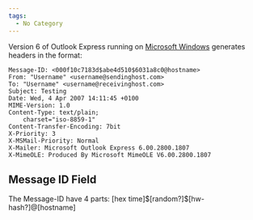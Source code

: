```yaml
---
tags:
  - No Category
---
```

Version 6 of Outlook Express running on
[Microsoft Windows](microsoft_windows.md) generates headers in
the format:

    Message-ID: <000f10c7183d$abe4d510$6031a8c0@hostname>
    From: "Username" <username@sendinghost.com>
    To: "Username" <username@receivinghost.com>
    Subject: Testing
    Date: Wed, 4 Apr 2007 14:11:45 +0100
    MIME-Version: 1.0
    Content-Type: text/plain;
        charset="iso-8859-1"
    Content-Transfer-Encoding: 7bit
    X-Priority: 3
    X-MSMail-Priority: Normal
    X-Mailer: Microsoft Outlook Express 6.00.2800.1807
    X-MimeOLE: Produced By Microsoft MimeOLE V6.00.2800.1807

## Message ID Field

The Message-ID have 4 parts: \[hex
time\]\$\[random?\]\$\[hw-hash?\]@\[hostname\]
